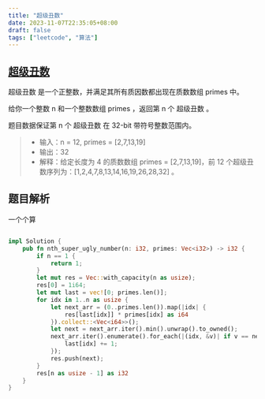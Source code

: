 ```yaml
---
title: "超级丑数"
date: 2023-11-07T22:35:05+08:00
draft: false
tags: ["leetcode", "算法"]
---
```


## [超级丑数](https://leetcode.cn/problems/super-ugly-number/)

超级丑数 是一个正整数，并满足其所有质因数都出现在质数数组 primes 中。

给你一个整数 n 和一个整数数组 primes ，返回第 n 个 超级丑数 。

题目数据保证第 n 个 超级丑数 在 32-bit 带符号整数范围内。

>- 输入：n = 12, primes = [2,7,13,19]
>- 输出：32 
>- 解释：给定长度为 4 的质数数组 primes = [2,7,13,19]，前 12 个超级丑数序列为：[1,2,4,7,8,13,14,16,19,26,28,32] 。

## 题目解析

一个个算

```rust

impl Solution {
    pub fn nth_super_ugly_number(n: i32, primes: Vec<i32>) -> i32 {
        if n == 1 {
            return 1;
        }
        let mut res = Vec::with_capacity(n as usize);
        res[0] = 1i64;
        let mut last = vec![0; primes.len()];
        for idx in 1..n as usize {
            let next_arr = (0..primes.len()).map(|idx| {
                res[last[idx]] * primes[idx] as i64
            }).collect::<Vec<i64>>();
            let next = next_arr.iter().min().unwrap().to_owned();
            next_arr.iter().enumerate().for_each(|(idx, &v)| if v == next {
                last[idx] += 1;
            });
            res.push(next);
        }
        res[n as usize - 1] as i32
    }
}
```
